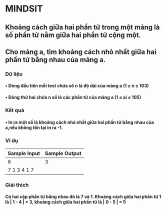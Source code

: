 # MINDSIT
## Khoảng cách giữa hai phần tử trong một mảng là số phần tử nằm giữa hai phần tử cộng một.
## Cho mảng a, tìm khoảng cách nhỏ nhất giữa hai phần tử bằng nhau của mảng a.
### Dữ liệu 
#### • Dòng đầu tiên mỗi test chứa số n là độ dài của mảng a (1 ≤ n ≤ 103)
#### • Dòng thứ hai chứa n số là các phần tử của mảng a (1 ≤ ai ≤ 105)
### Kết quả
#### • In ra một số là khoảng cách nhỏ nhất giữa hai phần tử bằng nhau của a,nếu không tồn tại in ra -1.
### Ví dụ
|Sample Input|Sample Output|
|------------|-------------|
|6           |3            |
|7 1 3 4 1 7 |             |
### Giải thích
#### Có hai cặp phần tử bằng nhau đó là 7 và 1. Khoảng cách giữa hai phần tử 1 là | 1 - 4 | = 3, khoảng cách giữa hai phần tử là | 0 - 5 | = 5
